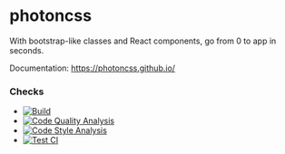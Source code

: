 # photoncss
With bootstrap-like classes and React components, go from 0 to app in seconds.

Documentation: https://photoncss.github.io/

### Checks
* [![Build](https://github.com/JoshMerlino/photoncss/actions/workflows/build.yml/badge.svg)](https://github.com/JoshMerlino/photoncss/actions/workflows/build.yml)
* [![Code Quality Analysis](https://github.com/JoshMerlino/photoncss/actions/workflows/code-quality-analysis.yml/badge.svg)](https://github.com/JoshMerlino/photoncss/actions/workflows/code-quality-analysis.yml)
* [![Code Style Analysis](https://github.com/JoshMerlino/photoncss/actions/workflows/code-style-analysis.yml/badge.svg)](https://github.com/JoshMerlino/photoncss/actions/workflows/code-style-analysis.yml)
* [![Test CI](https://github.com/JoshMerlino/photoncss/actions/workflows/test-ci.yml/badge.svg)](https://github.com/JoshMerlino/photoncss/actions/workflows/test-ci.yml)
